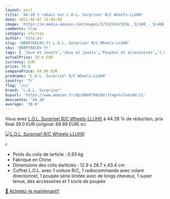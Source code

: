 ```yaml
---
layout: post
title: '44.28 % rabais sur L.O.L. Surprise! R/C Wheels-LLUH0'
date: 2021-06-07 14:04:09
image: 'https://m.media-amazon.com/images/I/51CHiXrSIOL._SL500_._SL400_.jpg'
comments: true
category: ofertas
author: 'tole.es'
slug: 'B08P7K6C8V-fr L.O.L. Surprise! R/C Wheels-LLUH0'
sku: 'B08P7K6C8V-fr'
tags: [ 'Jeux et Jouets','Jeux et jouets','Poupées et accessoires','l.o.l. surprise!', ]
actualPrice: 39.0 EUR
currency: EUR
price: 39.0
comparePrice: 69.99 EUR
prodname: 'L.O.L. Surprise! R/C Wheels-LLUH0'
country: 'fr'
flag: '🇫🇷'
brand: 'L.O.L. Surprise!'
buyurl: 'https://www.amazon.fr/dp/B08P7K6C8V/?tag=tolees0d-21'
descuento: '44.28'
average: '39.0'
---
```


Vous avez [L.O.L. Surprise! R/C Wheels-LLUH0](https://www.amazon.fr/dp/B08P7K6C8V/?tag=tolees0d-21)  à  44.28 % de réduction, prix final  39.0 EUR (original: 69.99 EUR) ici:

[![L.O.L. Surprise! R/C Wheels-LLUH0](https://m.media-amazon.com/images/I/51CHiXrSIOL._SL500_._SL400_.jpg)](https://www.amazon.fr/dp/B08P7K6C8V/?tag=tolees0d-21)

ℹ️:

- Poids du colis de larticle : 0.93 kg
- Fabriqué en Chine
- Dimensions des colis darticles : 12.9 x 26.7 x 43.4 cm
- Coffret L.O.L. avec 1 voiture R/C, 1 radiocommande avec volant directionnel, 1 poupée série limitée avec de longs cheveux, 1 super tenue, des accessoires et 1 socle de poupée

[🛒 Achetez-le maintenant!!](https://www.amazon.fr/dp/B08P7K6C8V/?tag=tolees0d-21)

